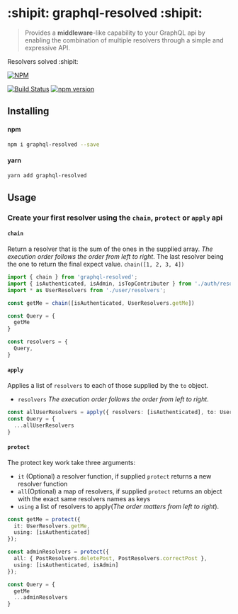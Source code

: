 # :shipit: graphql-resolved :shipit:
> Provides a **middleware**-like capability to your GraphQL api by enabling the combination of multiple resolvers through a simple and expressive API. 

Resolvers solved :shipit:

[![NPM][npm-image]][npm-url]

[![Build Status][travis-image]][travis-url]
[![npm version](https://badge.fury.io/js/graphql-resolved.svg)](https://badge.fury.io/js/graphql-resolved)

[npm-url]: https://nodei.co/npm/graphql-resolved/
[npm-image]: https://nodei.co/npm/graphql-resolved.png?downloads=true&downloadRank=true&stars=true

[travis-image]: https://travis-ci.com/theGlenn/graphql-resolvers-chain.svg?branch=master
[travis-url]: https://travis-ci.com/theGlenn/graphql-resolvers-chain

## Installing

#### npm
```bash
npm i graphql-resolved --save
```

#### yarn

```bash
yarn add graphql-resolved
```

## Usage
### Create your first resolver using the `chain`, `protect` or `apply` api

#### `chain`
Return a resolver that is the sum of the ones in the supplied array.
*The execution order follows the order from left to right*.
The last resolver being the one to return the final expect value.
```chain([1, 2, 3, 4])``` 

```ts
import { chain } from 'graphql-resolved';
import { isAuthenticated, isAdmin, isTopContributer } from './auth/resolvers';
import * as UserResolvers from './user/resolvers';

const getMe = chain([isAuthenticated, UserResolvers.getMe])

const Query = {
  getMe
}

const resolvers = {
  Query,
}
```

#### `apply`
Applies a list of `resolvers` to each of those supplied by the `to` object.
- `resolvers` *The execution order follows the order from left to right*.
```ts
const allUserResolvers = apply({ resolvers: [isAuthenticated], to: UserResolvers })
const Query = {
  ...allUserResolvers
}
```

#### `protect`
The protect key work take three arguments:
- `it` (Optional) a resolver function, if supplied `protect` returns a new resolver function
- `all`(Optional) a map of resolvers, if supplied `protect` returns an object with the exact same resolvers names as keys
- `using` a list of resolvers to apply(*The order matters from left to right*).

```ts
const getMe = protect({
  it: UserResolvers.getMe,
  using: [isAuthenticated]
});

const adminResolvers = protect({
  all: { PostResolvers.deletePost, PostResolvers.correctPost },
  using: [isAuthenticated, isAdmin]
});

const Query = {
  getMe
  ...adminResolvers
}
```